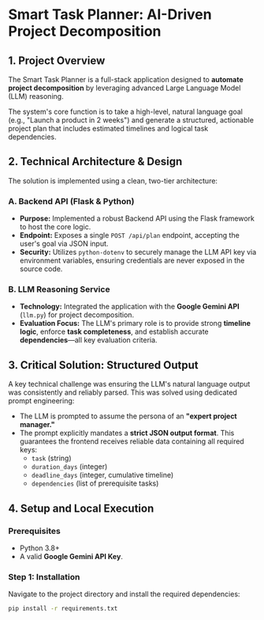 # Smart Task Planner: AI-Driven Project Decomposition

## 1. Project Overview

The Smart Task Planner is a full-stack application designed to **automate project decomposition** by leveraging advanced Large Language Model (LLM) reasoning.

The system's core function is to take a high-level, natural language goal (e.g., "Launch a product in 2 weeks") and generate a structured, actionable project plan that includes estimated timelines and logical task dependencies.

## 2. Technical Architecture & Design

The solution is implemented using a clean, two-tier architecture:

### A. Backend API (Flask & Python)
* **Purpose:** Implemented a robust Backend API using the Flask framework to host the core logic.
* **Endpoint:** Exposes a single `POST /api/plan` endpoint, accepting the user's goal via JSON input.
* **Security:** Utilizes `python-dotenv` to securely manage the LLM API key via environment variables, ensuring credentials are never exposed in the source code.

### B. LLM Reasoning Service
* **Technology:** Integrated the application with the **Google Gemini API** (`llm.py`) for project decomposition.
* **Evaluation Focus:** The LLM's primary role is to provide strong **timeline logic**, enforce **task completeness**, and establish accurate **dependencies**—all key evaluation criteria.

## 3. Critical Solution: Structured Output

A key technical challenge was ensuring the LLM's natural language output was consistently and reliably parsed. This was solved using dedicated prompt engineering:

* The LLM is prompted to assume the persona of an **"expert project manager."**
* The prompt explicitly mandates a **strict JSON output format**. This guarantees the frontend receives reliable data containing all required keys:
    * `task` (string)
    * `duration_days` (integer)
    * `deadline_days` (integer, cumulative timeline)
    * `dependencies` (list of prerequisite tasks)

## 4. Setup and Local Execution

### Prerequisites
* Python 3.8+
* A valid **Google Gemini API Key**.

### Step 1: Installation
Navigate to the project directory and install the required dependencies:
```bash
pip install -r requirements.txt

